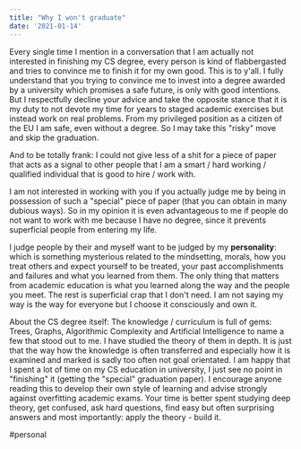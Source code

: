 ```yaml
---
title: "Why I won't graduate"
date: '2021-01-14'
---
```

Every single time I mention in a conversation that I am actually not interested in finishing my CS degree, every person is kind of flabbergasted and tries to convince me to finish it for my own good. This is to y'all. I fully understand that you trying to convince me to invest into a degree awarded by a university which promises a safe future, is only with good intentions. But I respectfully decline your advice and take the opposite stance that it is my duty to not devote my time for years to staged academic exercises but instead work on real problems. From my privileged position as a citizen of the EU I am safe, even without a degree. So I may take this "risky" move and skip the graduation.

And to be totally frank: I could not give less of a shit for a piece of paper that acts as a signal to other people that I am a smart / hard working / qualified individual that is good to hire / work with.

I am not interested in working with you if you actually judge me by being in possession of such a "special" piece of paper (that you can obtain in many dubious ways). So in my opinion it is even advantageous to me if people do not want to work with me because I have no degree, since it prevents superficial people from entering my life.

I judge people by their and myself want to be judged by my **personality**: which is something mysterious related to the mindsetting, morals, how you treat others and expect yourself to be treated, your past accomplishments and failures and what you learned from them. The only thing that matters from academic education is what you learned along the way and the people you meet. The rest is superficial crap that I don't need. I am not saying my way is the way for everyone but I choose it consciously and own it.

About the CS degree itself:
The knowledge / curriculum is full of gems: Trees, Graphs, Algorithmic Complexity and Artificial Intelligence to name a few that stood out to me. I have studied the theory of them in depth. It is just that the way how the knowledge is often transferred and especially how it is examined and marked is sadly too often not goal orientated. I am happy that I spent a lot of time on my CS education in university, I just see no point in "finishing" it (getting the "special" graduation paper). I encourage anyone reading this to develop their own style of learning and advise strongly against overfitting academic exams. Your time is better spent studying deep theory, get confused, ask hard questions, find easy but often surprising answers and most importantly: apply the theory - build it.

#personal
